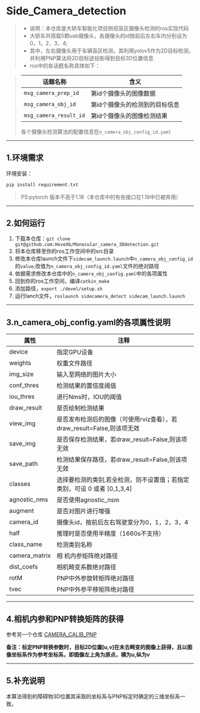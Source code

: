 # Side_Camera_detection
>* 说明：本仓库是大轿车智能化项目侧视盲区摄像头检测的ros实现代码
>* 大轿车共搭载5颗usb摄像头，各摄像头的id按前后左右车内分别设为0，1，2，3，4;
>* 其中，左右摄像头用于车辆盲区检测，其利用yolov5作为2D目标检测，并利用PNP算法将2D目标逆投影得到目标3D位置信息
>* ros中的各话题名称具体如下：

>|话题名称|含义|
>|---|----|
>|`msg_camera_prep_id`|第id个摄像头的图像数据|
>|`msg_camera_obj_id`|第id个摄像头的检测到的目标信息|
>|`msg_camera_result_id`|第id个摄像头的图像检测结果|
>各个摄像头检测算法的配置信息在`n_camera_obj_config_id.yaml`
***
## 1.环境需求
环境安装：
```python
pip install requirement.txt
```
> PS:pytorch 版本不高于1.18（本仓库中的有些接口在1.19中已被弃用）
*** 

## 2.如何运行
1. 下载本仓库：`git clone git@github.com:HoveXb/Monocular_camera_3Ddetection.git`
2. 将本仓库移至你的ros工作空间中的src目录
3. 修改本仓库launch文件下`sidecam_launch.launch`中`n_camera_obj_config_id`的`value`,改值为`n_camera_obj_config_id.yaml`文件的绝对路径
4. 依据需求修改本仓库中的`n_camera_obj_config.yaml`中的各项属性
5. 回到你的ros工作空间，编译`catkin_make`
6. 添加路径，`export ./devel/setup.sh`
7. 运行lanch文件，`roslaunch sidecamera_detect sidecam_launch.launch`
***
## 3.n_camera_obj_config.yaml的各项属性说明
| 属性          | 注释                                                                     |
| ------------- | ------------------------------------------------------------------------ |
| device        | 指定GPU设备                                                              |
| weights       | 权重文件路径                                                             |
| img_size      | 输入至网络的图片大小                                                     |
| conf_thres    | 检测结果的置信度阈值                                                     |
| iou_thres     | 进行Nms时，IOU的阈值                                                     |
| draw_result   | 是否绘制检测结果                                                         |
| view_img      | 是否发布检测后的图像（可使用rviz查看），若draw_result=False,则该项无效   |
| save_img      | 是否保存检测结果，若draw_result=False,则该项无效                         |
| save_path     | 检测结果保存路径，若draw_result=False,则该项无效                         |
| classes       | 选择要检测的类别,若全检测，则不设置值；若指定类别，可设 0 或者 [0,1,3,4] |
| agnostic_nms  | 是否使用agnostic_nsm                                                     |
| augment       | 是否对图片进行增强                                                       |
| camera_id     | 摄像头id，按前后左右驾驶室分为0，1，2，3，4                              |
| half          | 推理时是否使用半精度（1660s不支持）                                      |
| class_name    | 检测类别名称                                                             |
| camera_matrix | 相 机内参矩阵绝对路径                                                     |
| dist_coefs    | 相机畸变系数绝对路径                                                     |
| rotM          | PNP中外参旋转矩阵绝对路径                                                |
| tvec          | PNP中外参平移矩阵绝对路径                                                |
*** 

## 4.相机内参和PNP转换矩阵的获得
参考另一个仓库
[CAMERA_CALIB_PNP](https://github.com/HoveXb/CAMERA_CALIB_PNP)

**备注：标定PNP转换参数时，目标2D位置[u,v]在未去畸变的图像上获得，且以图像坐标系作为参考坐标系，即图像左上角为原点，横为u,纵为v**

*** 
## 5.补充说明

本算法得到的障碍物3D位置其采取的坐标系与PNP标定时确定的三维坐标系一致。
